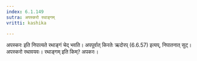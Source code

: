 ```yaml
---
index: 6.1.149
sutra: अपस्करो रथाङ्गम्
vritti: kashika

---
```

अपस्करः इति निपात्यते रथाङ्गं चेद् भवति। अपपूर्वात् किरतेः ऋदोरप् (6.6.57) इत्यप्, निपातनात् सुट्। अपस्करो रथावयवः। रथाङ्गम् इति किम्? अपकरः।